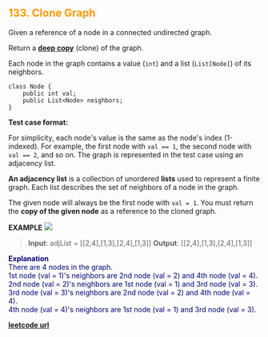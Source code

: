<h2 style="color:#F90;">133. Clone Graph</h2>
Given a reference of a node in a connected undirected graph.

Return a [**deep copy**](https://en.wikipedia.org/wiki/Object_copying#Deep_copy) (clone) of the graph.

Each node in the graph contains a value (`int`) and a list (`List[Node]`) of its neighbors.
```
class Node {
    public int val;
    public List<Node> neighbors;
}
```
**Test case format:**

For simplicity, each node's value is the same as the node's index (1-indexed). For example, the first node with `val == 1`, the second node with `val == 2`, and so on. The graph is represented in the test case using an adjacency list.

**An adjacency list** is a collection of unordered **lists** used to represent a finite graph. Each list describes the set of neighbors of a node in the graph.

The given node will always be the first node with `val = 1`. You must return the **copy of the given node** as a reference to the cloned graph.

**EXAMPLE**
![](https://assets.leetcode.com/uploads/2019/11/04/133_clone_graph_question.png)
>**Input**: adjList = \[[2,4],[1,3],[2,4],[1,3]]
**Output**: \[[2,4],[1,3],[2,4],[1,3]]

<p style="color:#007;">
<b>Explanation</b><br>
There are 4 nodes in the graph.<br>
1st node (val = 1)'s neighbors are 2nd node (val = 2) and 4th node (val = 4).<br>
2nd node (val = 2)'s neighbors are 1st node (val = 1) and 3rd node (val = 3).<br>
3rd node (val = 3)'s neighbors are 2nd node (val = 2) and 4th node (val = 4).<br>
4th node (val = 4)'s neighbors are 1st node (val = 1) and 3rd node (val = 3).
</p>

**[leetcode url](https://leetcode.com/problems/clone-graph/description/)**
